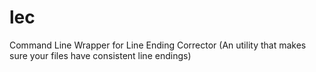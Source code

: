 # lec
Command Line Wrapper for Line Ending Corrector (An utility that makes sure your files have consistent line endings)
